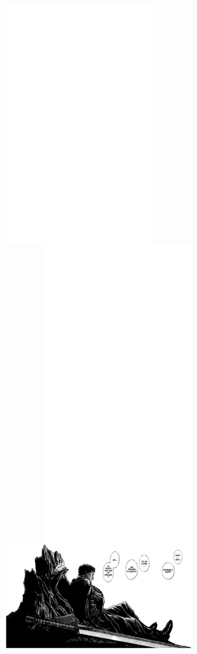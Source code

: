 
<img align="left" width="400" src="https://github.com/niccolo-fato/niccolo-fato/blob/main/github-metrics.svg">
<img align="right" width="400"src="https://raw.githubusercontent.com/niccolo-fato/niccolo-fato/c4216bb269fd597eb443c39cbdff7498e6e2f4d4/metrics.personal.anilist.svg">
  <a><img align="center" width="1000" src="./photos/gatsu.png"></a>



